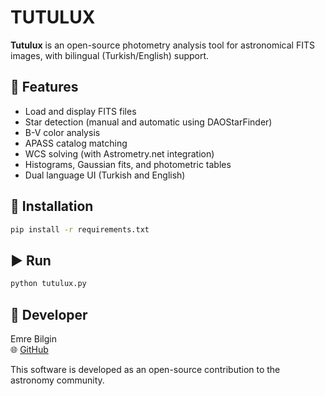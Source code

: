 # TUTULUX

**Tutulux** is an open-source photometry analysis tool for astronomical FITS images, with bilingual (Turkish/English) support.

## 🚀 Features

- Load and display FITS files
- Star detection (manual and automatic using DAOStarFinder)
- B-V color analysis
- APASS catalog matching
- WCS solving (with Astrometry.net integration)
- Histograms, Gaussian fits, and photometric tables
- Dual language UI (Turkish and English)

## 🔧 Installation

```bash
pip install -r requirements.txt
```

## ▶️ Run

```bash
python tutulux.py
```

## 👤 Developer

Emre Bilgin  
🌐 [GitHub](https://github.com/Uzaysalyakamoz)

This software is developed as an open-source contribution to the astronomy community.

